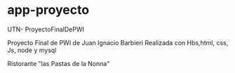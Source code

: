 # app-proyecto
UTN- ProyectoFinalDePWI


Proyecto Final de PWI de Juan Ignacio Barbieri
Realizada con Hbs,html, css, Js, node y mysql

Ristorante "las Pastas de la Nonna"
